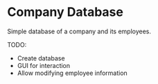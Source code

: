 # Company Database

Simple database of a company and its employees.  
  
TODO:
* Create database
* GUI for interaction
* Allow modifying employee information
